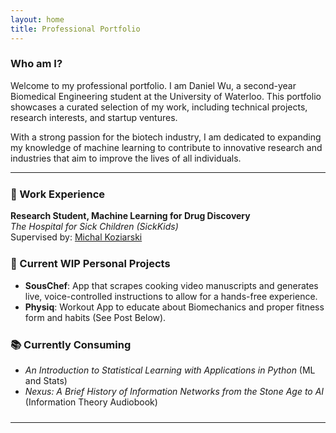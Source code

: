 ```yaml
---
layout: home
title: Professional Portfolio
---
```


### **Who am I?**
Welcome to my professional portfolio. I am Daniel Wu, a second-year Biomedical Engineering student at the University of Waterloo. This portfolio showcases a curated selection of my work, including technical projects, research interests, and startup ventures. 

With a strong passion for the biotech industry, I am dedicated to expanding my knowledge of machine learning to contribute to innovative research and industries that aim to improve the lives of all individuals.

---


<div style="margin-bottom: 1.5rem;"></div>

### 🔧 Work Experience

**Research Student, Machine Learning for Drug Discovery**  
*The Hospital for Sick Children (SickKids)*  
Supervised by: [Michal Koziarski](https://scholar.google.com/citations?user=hEVRtosAAAAJ&hl=en)

<div style="margin-bottom: 1.5rem;"></div>

### 🚀 Current WIP Personal Projects
- **SousChef**: App that scrapes cooking video manuscripts and generates live, voice-controlled instructions to allow for a hands-free experience.
- **Physiq**: Workout App to educate about Biomechanics and proper fitness form and habits (See Post Below).

<div style="margin-bottom: 1.5rem;"></div>

### 📚 Currently Consuming

- *An Introduction to Statistical Learning with Applications in Python* (ML and Stats)  
- *Nexus: A Brief History of Information Networks from the Stone Age to AI* (Information Theory Audiobook)

<div style="margin-bottom: 1.5rem;"></div>

---

<div style="height: 1rem;"></div>



